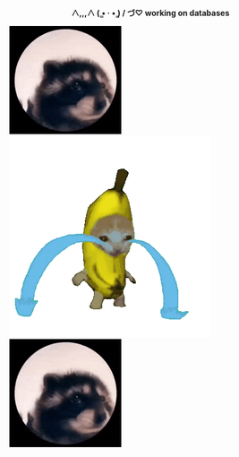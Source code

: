 <h3 align="center" style="font-size: 14px">
  ∧,,,∧
( ̳• · • ̳)
/    づ♡ working on databases
</h3>


![pedro GIF](https://github.com/arjunhm/arjunhm/blob/main/pedro.gif?raw=true)
![banana-crying-cat GIF](https://github.com/arjunhm/arjunhm/blob/main/banana-crying-cat.gif?raw=true)
![pedro GIF](https://github.com/arjunhm/arjunhm/blob/main/pedro.gif?raw=true)
